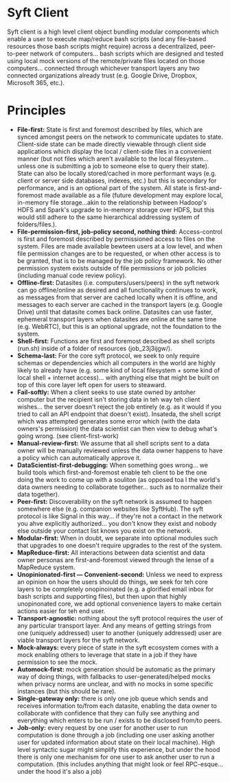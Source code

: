 # Syft Client

Syft client is a high level client object bundling modular components which enable a user to execute map/reduce bash scripts (and any file-based resources those bash scripts might require) across a decentralized, peer-to-peer network of computers... bash scripts which are designed and tested using local mock versions of the remote/private files located on those computers... connected through whichever transport layers any two connected organizations already trust (e.g. Google Drive, Dropbox, Microsoft 365, etc.). 

# Principles

- **File-first:** State is first and foremost described by files, which are synced amongst peers on the network to communicate updates to state. Client-side state can be made directly viewable through client side applications which display the local / client-side files in a convenient manner (but not files which aren't available to the local filesystem... unless one is submitting a job to someone else to query their state). State can also be locally stored/cached in more performant ways (e.g. client or server side databases, indexes, etc.) but this is secondary for performance, and is an optional part of the system. All state is first-and-foremost made available as a file (future development may explore local, in-memory file storage...akin to the relationship between Hadoop's HDFS and Spark's upgrade to in-memory storage over HDFS, but this would still adhere to the same hierarchical addressing system of folders/files.).
- **File-permission-first, job-policy second, nothing third:** Access-control is first and foremost described by permissioned access to files on the system. Files are made available bewteen users at a low level, and when file permission changes are to be requested, or when other access is to be granted, that is to be managed by the job policy framework. No other permission system exists outside of file permissions or job policies (including manual code review policy).
- **Offline-first:** Datasites (i.e. computers/users/peers) in the syft network can go offline/online as desired and all functionality continues to work, as messages from that server are cached locally when it is offline, and messages to each server are cached in the transport layers (e.g. Google Drive) until that datasite comes back online. Datasites can use faster, ephemeral transport layers when datasites are online at the same time (e.g. WebRTC), but this is an optional upgrade, not the foundation to the system.
- **Shell-first:** Functions are first and foremost described as shell scripts (run.sh) inside of a folder of resources (job_23j3ijgw/).
- **Schema-last:** For the core syft protocol, we seek to only require schemas or dependencies which all computers in the world are highly likely to already have (e.g. some kind of local filesystem + some kind of local shell + internet access)... with anything else that might be built on top of this core layer left open for users to steaward.
- **Fail-softly:** When a client seeks to use state owned by antoher computer but the recipient isn't storing data in teh way teh client wishes... the server doesn't reject the job entirely (e.g. as it would if you tried to call an API endpoint that doesn't exist). Insateda, the shell script which was attempted generates some error which (with the data owners's permission) the data scientist can then view to debug what's going wrong. (see client-first-work)
- **Manual-review-first:** We assume that all shell scripts sent to a data owner will be manually reviewed unless the data owner happens to have a policy which can automatically approve it.
- **DataScientist-first-debugging:** When something goes wrong... we build tools which first-and-foremost enable teh client to be the one doing the work to come up with a souliton (as opposed toa l the world's data owners needing to collaborate together... such as to normalize their data together).
- **Peer-first:** Discoverability on the syft network is assumed to happen somewhere else (e.g. companion websites like SyftHub). The syft protocol is like Signal in this way... if they're not a contact in the network you ahve explicitly authorized... you don't know they exist and nobody else outside your contact list knows you exist on the network.
- **Modular-first:** When in doubt, we separate into optional modules such that upgrades to one doesn't require upgrades to the rest of the system.
- **MapReduce-first:** All interactions between data scientist and data owner personas are first-and-foremost viewed through the lense of a MapReduce system.
- **Unopinionated-first — Convenient-second:** Unless we need to express an opinion on how the users should do things, we seek for teh core layers to be completely onopinoinated (e.g. a glorified email inbox for bash scripts and supporting files), but then upon that highly unopinonated core, we add optional convenience layers to make certain actions easier for teh end user. 
- **Transport-agnostic:** nothing about the syft protocol requires the user of any particular transport layer. And any means of getting strings from one (uniquely addressed) user to another (uniquely addressed) user are viable transport layers for the syft network.
- **Mock-always:** every piece of state in the syft ecosystem comes with a mock enabling others to leverage that state in a job if they have permission to see the mock.
- **Automock-first:** mock generation should be automatic as the primary way of doing things, with fallbacks to user-generated/helped mocks when privacy norms are unclear, and with no mocks in some specific instances (but this should be rare).
- **Single-gateway only:** there is only one job queue which sends and receives information to/from each datasite, enabling the data owner to collaborate with confidence that they can fully see anything and everything which enters to be run / exists to be disclosed from/to peers.
- **Job-only:** every request by one user for another user to run computation is done through a job (including one user asking another user for updated information about state on their local machine). High level syntactic sugar might simplify this experience, but under the hood there is only one mechanism for one user to ask another user to run a computation. (this includes anything that might look or feel RPC-esque... under the hood it's also a job)

